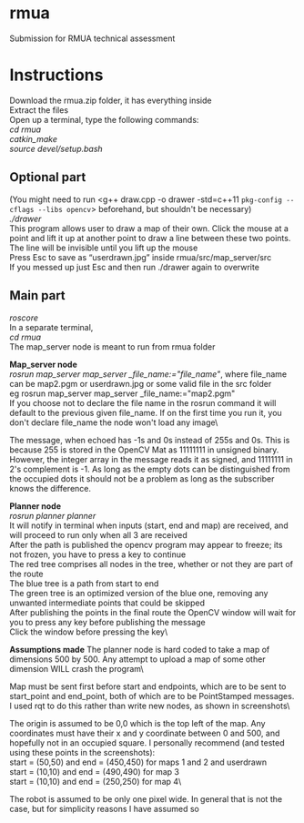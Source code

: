 # rmua
Submission for RMUA technical assessment
# Instructions
Download the rmua.zip folder, it has everything inside\
Extract the files\
Open up a terminal, type the following commands:\
*cd rmua*\
*catkin_make*\
*source devel/setup.bash*
## Optional part
(You might need to run <g++ draw.cpp -o drawer -std=c++11 `pkg-config --cflags --libs opencv`> beforehand, but shouldn't be necessary)\
*./drawer*\
This program allows user to draw a map of their own. Click the mouse at a point and lift it up at another point to draw a line between these two points. The line will be invisible until you lift up the mouse \
Press Esc to save as “userdrawn.jpg” inside rmua/src/map_server/src \
If you messed up just Esc and then run ./drawer again to overwrite

## Main part
*roscore*\
In a separate terminal, \
*cd rmua*\
The map_server node is meant to run from rmua folder

**Map_server node**\
*rosrun map_server map_server _file_name:="file_name"*, where file_name can be map2.pgm or userdrawn.jpg or some valid file in the src folder\
eg rosrun map_server map_server _file_name:="map2.pgm"\
If you choose not to declare the file name in the rosrun command it will default to the previous given file_name. If on the first time you run it, you don't declare file_name the node won't load any image\

The message, when echoed has -1s and 0s instead of 255s and 0s. This is because 255 is stored in the OpenCV Mat as 11111111 in unsigned binary. However, the integer array in the message reads it as signed, and 11111111 in 2's complement is -1. As long as the empty dots can be distinguished from the occupied dots it should not be a problem as long as the subscriber knows the difference.

**Planner node**\
*rosrun planner planner*\
It will notify in terminal when inputs (start, end and map) are received, and will proceed to run only when all 3 are received\
After the path is published the opencv program may appear to freeze; its not frozen, you have to press a key to continue\
The red tree comprises all nodes in the tree, whether or not they are part of the route\
The blue tree is a path from start to end\
The green tree is an optimized version of the blue one, removing any unwanted intermediate points that could be skipped\
After publishing the points in the final route the OpenCV window will wait for you to press any key before publishing the message\
Click the window before pressing the key\

**Assumptions made**
The planner node is hard coded to take a map of dimensions 500 by 500. Any attempt to upload a map of some other dimension WILL crash the program\

Map must be sent first before start and endpoints, which are to be sent to start_point and end_point, both of which are to be PointStamped messages. I used rqt to do this rather than write new nodes, as shown in screenshots\

The origin is assumed to be 0,0 which is the top left of the map. Any coordinates must have their x and y coordinate between 0 and 500, and hopefully not in an occupied square. I personally recommend (and tested using these points in the screenshots):\
start = (50,50) and end = (450,450) for maps 1 and 2 and userdrawn\
start = (10,10) and end = (490,490) for map 3\
start = (10,10) and end = (250,250) for map 4\

The robot is assumed to be only one pixel wide. In general that is not the case, but for simplicity reasons I have assumed so
